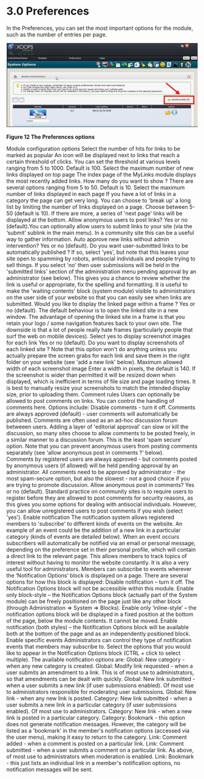 # 3.0 Preferences

In the Preferences, you can set the most important options for the module, such as the number of entries per page.

![img_2.jpg](../assets/img_4.jpg)  

**Figure 12 The Preferences options**

Module configuration options
Select the number of hits for links to be marked as popular
	An icon   will be displayed next to links that reach a certain threshold of clicks. You can set the threshold at various levels ranging from 5 to 1000. Default is 100.
Select the maximum number of new links displayed on top page	The index page of the MyLinks module displays the most recently added links. How many do you want to show ? There are several options ranging from 5 to 50. Default is 10.
Select the maximum number of links displayed in each page
	If you have a lot of links in a category the page can get very long. You can choose to 'break up' a long list by limiting the number of links displayed on a page. Choose between 5-50 (default is 10). If there are more, a series of 'next page' links will be displayed at the bottom.
Allow anonymous users to post links?
	Yes or no (default).You can optionally allow users to submit links to your site (via the ‘submit’ sublink in the main menu). In a community site this can be a useful way to gather information.
Auto approve new links without admin intervention?	Yes or no (default). Do you want user-submitted links to be automatically published ? If so, select 'yes', but note that this leaves your site open to spamming by robots, antisocial individuals and people trying to sell things. If you select 'no' then user submissions will be held in the 'submitted links' section of the administration menu pending approval by an administrator (see below). This gives you a chance to review whether the link is useful or appropriate, fix the spelling and formatting. It is useful to make the 'waiting contents' block (system module) visible to administrators on the user side of your website so that you can easily see when links are submitted.
Would you like to display the linked page within a frame ?
	Yes or no (default). The default behaviour is to open the linked site in a new window. The advantage of opening the linked site in a frame is that you retain your logo / some navigation features back to your own site. The downside is that a lot of people really hate frames (particularly people that surf the web on mobile devices).
Select yes to display screenshot images for each link
	Yes or no (default). Do you want to display screenshots of each linked site ? Note that this option won't do anything unless you actually prepare the screen grabs for each link and save them in the right folder on your website (see 'add a new link' below).
Maximum allowed width of each screenshot image
	Enter a width in pixels, the default is 140. If the screenshot is wider than permitted it will be resized down when displayed, which is inefficient in terms of file size and page loading times. It is best to manually resize your screenshots to match the intended display size, prior to uploading them.
Comment rules
	Users can optionally be allowed to post comments on links. You can control the handling of comments here. Options include: 
Disable comments - turn it off. 
Comments are always approved (default) - user comments will automatically be published. Comments are often used as an ad-hoc discussion forum betweeen users. Adding a layer of 'editorial approval' can slow or kill the discussion, so many sites choose to allow comments to be posted freely, in a similar manner to a discussion forum. This is the least 'spam secure' option. Note that you can prevent anonymous users from posting comments separately (see 'allow anonymous post in comments ?' below).  
Comments by registered users are always approved - but comments posted by anonymous users (if allowed) will be held pending approval by an administrator.
All comments need to be approved by administrator - the most spam-secure option, but also the slowest - not a good choice if you are trying to promote discussion.
Allow anonymous post in comments?
	Yes or no (default). Standard practice on community sites is to require users to register before they are allowed to post comments for security reasons, as this gives you some options for dealing with antisocial individuals. However, you can allow unregistered users to post comments if you wish (select 'yes').
Enable notification
	The notification system allows registered members to 'subscribe' to different kinds of events on the website. An example of an event could be the addition of a new link in a particular category (kinds of events are detailed below). When an event occurs subscribers will automatically be notified via an email or personal message, depending on the preference set in their personal profile, which will contain a direct link to the relevant page. This allows members to track topics of interest without having to monitor the website constantly. It is also a very useful tool for administrators.
Members can subscribe to events wherever the ‘Notification Options’ block is displayed on a page. There are several options for how this block is displayed:
Disable notification – turn it off. The Notification Options block will not be accessible within this module.
Enable only block-style – the Notification Options block (actually part of the System module) can be freely positioned on the page just like any other block (through Administration => System => Blocks). 
Enable only ‘inline-style’ – the notification options block will be displayed in a fixed position at the bottom of the page, below the module contents. It cannot be moved.
Enable notification (both styles) – the Notification Options block will be available both at the bottom of the page and as an independently positioned block.
Enable specific events	Administrators can control they type of notification events that members may subscribe to. Select the options that you would like to appear in the Notification Options block (CTRL + click to select multiple). The available notification options are:
Global: New category - when any new category is created.
Global: Modify link requested - when a user submits an amendment to a link. This is of most use to administrators, so that amendments can be dealt with quickly.
Global: New link submitted - when a user submits a new link (if user submissions enabled). Of most use to administrators responsible for moderating user submissions.
Global: New link - when any new link is posted.
Category: New link submitted - when a user submits a new link in a particular category (if user submissions enabled). Of most use to administrators.
Category: New link - when a new link is posted in a particular category.
Category: Bookmark - this option does not generate notification messages. However, the category will be listed as a 'bookmark' in the member's notification options (accessed via the user menu), making it easy to return to the category.
Link: Comment added - when a comment is posted on a particular link.
Link: Comment submitted - when a user submits a comment on a particular link. As above, of most use to administrators when moderation is enabled.
Link: Bookmark - this just lists an individual link in a member's notification options, no notification messages will be sent.
